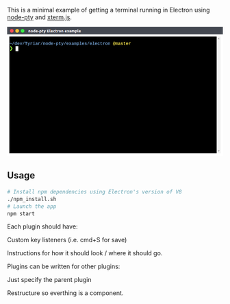 This is a minimal example of getting a terminal running in Electron using [node-pty](https://github.com/Tyriar/node-pty) and [xterm.js](https://github.com/sourcelair/xterm.js).

![](./images/preview.png)

## Usage

```bash
# Install npm dependencies using Electron's version of V8
./npm_install.sh
# Launch the app
npm start
```

Each plugin should have:

Custom key listeners (i.e. cmd+S for save)

Instructions for how it should look / where it should go.

Plugins can be written for other plugins:

Just specify the parent plugin

Restructure so everthing is a component.